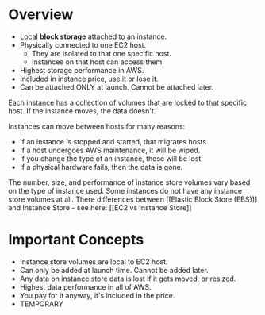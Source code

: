 # Overview

-   Local **block storage** attached to an instance.
-   Physically connected to one EC2 host.
    -   They are isolated to that one specific host.
    -   Instances on that host can access them.
-   Highest storage performance in AWS.
-   Included in instance price, use it or lose it.
-   Can be attached ONLY at launch. Cannot be attached later.

Each instance has a collection of volumes that are locked to that specific host. If the instance moves, the data doesn't.

Instances can move between hosts for many reasons:

-   If an instance is stopped and started, that migrates hosts.
-   If a host undergoes AWS maintenance, it will be wiped.
-   If you change the type of an instance, these will be lost.
-   If a physical hardware fails, then the data is gone.

The number, size, and performance of instance store volumes vary based on the type of instance used. Some instances do not have any instance store volumes at all. There differences between [[Elastic Block Store (EBS)]] and Instance Store - see here: [[EC2 vs Instance Store]]

# Important Concepts

-   Instance store volumes are local to EC2 host.
-   Can only be added at launch time. Cannot be added later.
-   Any data on instance store data is lost if it gets moved, or resized.
-   Highest data performance in all of AWS.
-   You pay for it anyway, it's included in the price.
-   TEMPORARY